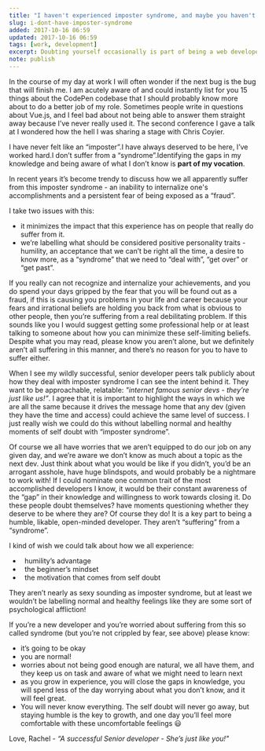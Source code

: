 ```yaml
---
title: "I haven't experienced imposter syndrome, and maybe you haven't either"
slug: i-dont-have-imposter-syndrome
added: 2017-10-16 06:59
updated: 2017-10-16 06:59
tags: [work, development]
excerpt: Doubting yourself occasionally is part of being a web developer.
note: publish
---
```


In the course of my day at work I will often wonder if the next bug is the bug that will finish me. I am acutely aware of and could instantly list for you 15 things about the CodePen codebase that I should probably know more about to do a better job of my role. Sometimes people write in questions about Vue.js, and I feel bad about not being able to answer them straight away because I’ve never really used it. The second conference I gave a talk at I wondered how the hell I was sharing a stage with Chris Coyier.

I have never felt like an “imposter”.I have always deserved to be here, I’ve worked hard.I don’t suffer from a “syndrome”.Identifying the gaps in my knowledge and being aware of what I don’t know is **part of my vocation**.

In recent years it’s become trendy to discuss how we all apparently suffer from this imposter syndrome - an inability to internalize one's accomplishments and a persistent fear of being exposed as a “fraud”.

I take two issues with this:
- it minimizes the impact that this experience has on people that really do suffer from it.
- we’re labelling what should be considered positive personality traits - humility, an acceptance that we can’t be right all the time, a desire to know more, as a “syndrome” that we need to “deal with”, “get over” or “get past”.

If you really can not recognize and internalize your achievements, and you do spend your days gripped by the fear that you will be found out as a fraud, if this is causing you problems in your life and career because your fears and irrational beliefs are holding you back from what is obvious to other people, then you’re suffering from a real debilitating problem. If this sounds like you I would suggest getting some professional help or at least talking to someone about how you can minimize these self-limiting beliefs. Despite what you may read, please know you aren’t alone, but we definitely aren’t all suffering in this manner, and there’s no reason for you to have to suffer either.

When I see my wildly successful, senior developer peers talk publicly about how they deal with imposter syndrome I can see the intent behind it. They want to be approachable, relatable: _"internet famous senior devs - they’re just like us!”_. I agree that it is important to highlight the ways in which we are all the same because it drives the message home that any dev (given they have the time and access) could achieve the same level of success. I just really wish we could do this without labelling normal and healthy moments of self doubt with “imposter syndrome”.

Of course we all have worries that we aren’t equipped to do our job on any given day, and we’re aware we don’t know as much about a topic as the next dev. Just think about what you would be like if you didn’t, you’d be an arrogant asshole, have huge blindspots, and would probably be a nightmare to work with! If I could nominate one common trait of the most accomplished developers I know, it would be their constant awareness of the “gap” in their knowledge and willingness to work towards closing it. Do these people doubt themselves? have moments questioning whether they deserve to be where they are? Of course they do! It is a key part to being a humble, likable, open-minded developer. They aren’t “suffering” from a “syndrome”.

I kind of wish we could talk about how we all experience:
-   humility’s advantage
-   the beginner’s mindset
-   the motivation that comes from self doubt

They aren’t nearly as sexy sounding as imposter syndrome, but at least we wouldn’t be labelling normal and healthy feelings like they are some sort of psychological affliction!

If you’re a new developer and you’re worried about suffering from this so called syndrome (but you’re not crippled by fear, see above) please know:
- it’s going to be okay
- you are normal!
- worries about not being good enough are natural, we all have them, and they keep us on task and aware of what we might need to learn next
- as you grow in experience, you will close the gaps in knowledge, you will spend less of the day worrying about what you don’t know, and it will feel great.
- You will never know everything. The self doubt will never go away, but staying humble is the key to growth, and one day you’ll feel more comfortable with these uncomfortable feelings 😃

Love, Rachel - _“A successful Senior developer - She’s just like you!"_
